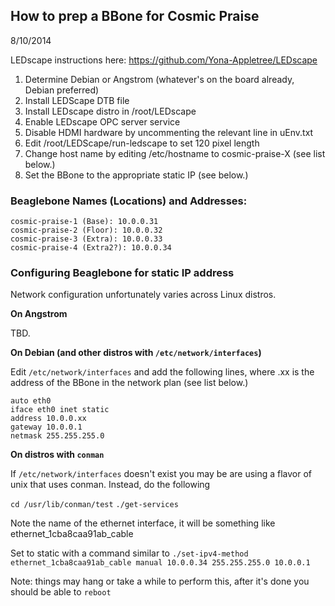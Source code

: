 ## How to prep a BBone for Cosmic Praise
8/10/2014

LEDscape instructions here:
https://github.com/Yona-Appletree/LEDscape

1. Determine Debian or Angstrom (whatever's on the board already, Debian preferred)
2. Install LEDScape DTB file
3. Install LEDscape distro in /root/LEDscape
4. Enable LEDscape OPC server service
5. Disable HDMI hardware by uncommenting the relevant line in uEnv.txt
6. Edit /root/LEDScape/run-ledscape to set 120 pixel length
7. Change host name by editing /etc/hostname to cosmic-praise-X (see list below.)
8. Set the BBone to the appropriate static IP (see below.)

### Beaglebone Names (Locations) and Addresses:

```
cosmic-praise-1 (Base): 10.0.0.31
cosmic-praise-2 (Floor): 10.0.0.32
cosmic-praise-3 (Extra): 10.0.0.33
cosmic-praise-4 (Extra2?): 10.0.0.34
```
### Configuring Beaglebone for static IP address

Network configuration unfortunately varies across Linux distros.

**On Angstrom**

TBD. 

**On Debian (and other distros with `/etc/network/interfaces`)**

Edit `/etc/network/interfaces` and add the following lines, where .xx is the address of the BBone in the network plan (see list below.)
 
```
auto eth0
iface eth0 inet static
address 10.0.0.xx
gateway 10.0.0.1
netmask 255.255.255.0
```

**On distros with `conman`**

If `/etc/network/interfaces` doesn't exist you may be are using a flavor of unix that uses conman. Instead, do the following

`cd /usr/lib/conman/test`
`./get-services `

Note the name of the ethernet interface, it will be something like ethernet_1cba8caa91ab_cable 

Set to static with a command similar to 
`./set-ipv4-method ethernet_1cba8caa91ab_cable manual 10.0.0.34 255.255.255.0 10.0.0.1`
 
Note: things may hang or take a while to perform this, after it's done you should be able to `reboot`

